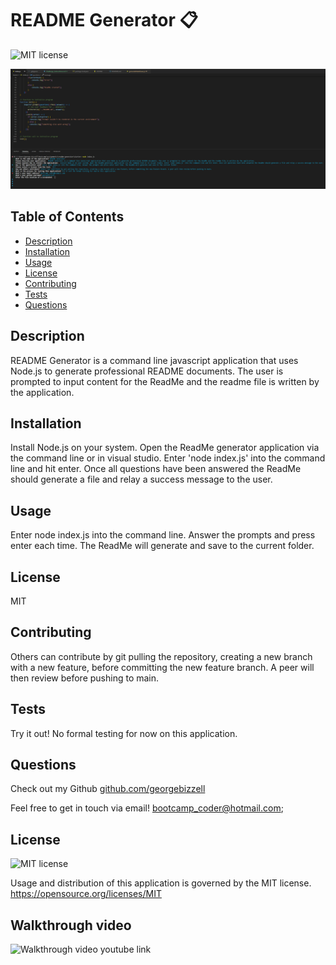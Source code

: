 

  # README Generator :clipboard:

  ![MIT license](https://img.shields.io/badge/License-MIT-blue)

  ![assets/screenshot.png](./starter/assets/screenshot.png)

  ## Table of Contents
  - [Description](#description)
  - [Installation](#installation)
  - [Usage](#usage)
  - [License](#license)
  - [Contributing](#contributing)
  - [Tests](#tests)
  - [Questions](#questions)

  ## Description
  
  README Generator is a command line javascript application that uses Node.js to generate professional README documents. The user is prompted to input content for the ReadMe and the readme file is written by the application.

  ## Installation 

  Install Node.js on your system. Open the ReadMe generator application via the command line or in visual studio. Enter 'node index.js' into the command line and hit enter. Once all questions have been answered the ReadMe should generate a file and relay a success message to the user.
  
  ## Usage 

  Enter node index.js into the command line. Answer the prompts and press enter each time. The ReadMe will generate and save to the current folder.
  
  ## License 

  MIT
  
  ## Contributing 

  Others can contribute by git pulling the repository, creating a new branch with a new feature, before committing the new feature branch. A peer will then review before pushing to main.
  
  ## Tests

  Try it out! No formal testing for now on this application.
     
  ## Questions
  
  Check out my Github [github.com/georgebizzell](https://www.github.com/georgebizzell)

  Feel free to get in touch via email! <a href="mailto:bootcamp_coder@hotmail.com">bootcamp_coder@hotmail.com</a>;

  ## License

  ![MIT license](https://img.shields.io/badge/License-MIT-blue)

  Usage and distribution of this application is governed by the MIT license. <https://opensource.org/licenses/MIT>

  ## Walkthrough video

  ![Walkthrough video youtube link](https://youtu.be/TQvWI7M0owc)
  
  